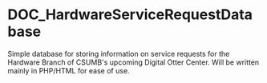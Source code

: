 # DOC_HardwareServiceRequestDatabase
Simple database for storing information on service requests for the Hardware Branch of CSUMB's upcoming Digital Otter Center. Will be written mainly in PHP/HTML for ease of use.
